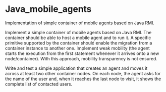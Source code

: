 # Java_mobile_agents
Implementation of simple container of mobile agents based on Java RMI.

Implement a simple container of mobile agents based on Java RMI. The container should be able to host a mobile agent and to run it. A specific primitive supported by the container should enable the migration from a container instance to another one. Implement weak mobility (the agent starts the execution from the first statement whenever it arrives onto a new node/container). With this approach, mobility transparency is not ensured.

Write and test a simple application that creates an agent and moves it across at least two other container nodes. On each node, the agent asks for the name of the user and, when it reaches the last node to visit, it shows the complete list of contacted users.

